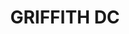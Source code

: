 ---
lastmod: '2025-04-06T06:05:20+00:00'
latitude: -34.321422
layout: suburb
longitude: 145.914625
postcode: '2680'
state: NSW
title: GRIFFITH DC
url: /nsw/griffith-dc/
---
